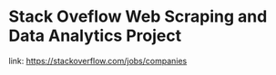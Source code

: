# Stack Oveflow Web Scraping and Data Analytics Project

link: https://stackoverflow.com/jobs/companies
